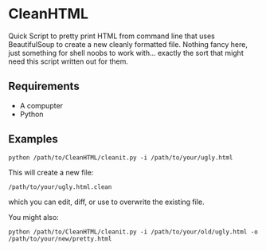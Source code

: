 CleanHTML
=========

Quick Script to pretty print HTML from command line that uses BeautifulSoup to 
create a new cleanly formatted file.  Nothing fancy here, just something for 
shell noobs to work with... exactly the sort that might need this script 
written out for them.

Requirements
------------

* A compupter
* Python 

Examples
-------
    
    python /path/to/CleanHTML/cleanit.py -i /path/to/your/ugly.html

This will create a new file:
    
    /path/to/your/ugly.html.clean

which you can edit, diff, or use to overwrite the existing file.

You might also:

    python /path/to/CleanHTML/cleanit.py -i /path/to/your/old/ugly.html -o /path/to/your/new/pretty.html
